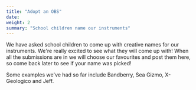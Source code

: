 ```yaml
---
title: "Adopt an OBS"
date:
weight: 2
summary: "School children name our instruments"
---
```


We have asked school children to come up with creative names for our instruments.  We're really excited to see what they will come up with!  When all the submissions are in we will choose our favourites and post them here, so come back later to see if your name was picked!

Some examples we've had so far include Bandberry, Sea Gizmo, X-Geologico and Jeff.
